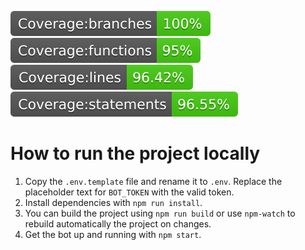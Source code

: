 
![Coverage branches](badges/badge-branches.svg)
![Coverage functions](badges/badge-functions.svg)
![Coverage lines](badges/badge-lines.svg)
![Coverage statements](badges/badge-statements.svg)

# How to run the project locally
1. Copy the `.env.template` file and rename it to `.env`. Replace the placeholder text for `BOT_TOKEN` with the valid token.
2. Install dependencies with `npm run install`.
3. You can build the project using `npm run build` or use `npm-watch` to rebuild automatically the project on changes.
4. Get the bot up and running with `npm start`.
